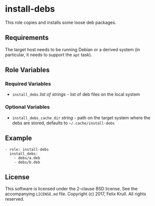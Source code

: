 # install-debs
This role copies and installs some loose deb packages.

## Requirements
The target host needs to be running Debian or a derived system (in particular,
it needs to support the `apt` task).

## Role Variables

### Required Variables
* `install_debs` *list of strings* - list of deb files on the local system

### Optional Variables
* `install_debs_cache_dir` *string* - path on the target system where the debs
  are stored, defaults to `~/.cache/install-debs`

## Example
    - role: install-debs
      install_debs:
        - debs/a.deb
        - debs/b.deb

## License
This software is licensed under the 2-clause BSD license. See the accompanying
`LICENSE.md` file.
Copyright (c) 2017, Felix Krull. All rights reserved.
